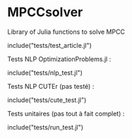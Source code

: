 # MPCCsolver
Library of Julia functions to solve MPCC

include("tests/test_article.jl")

Tests NLP OptimizationProblems.jl :

include("tests/nlp_test.jl")

Tests NLP CUTEr (pas testé) :

include("tests/cute_test.jl")

Tests unitaires (pas tout à fait complet) :

include("tests/run_test.jl")

